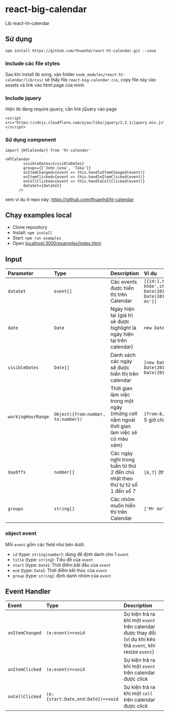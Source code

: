 react-big-calendar
========================

Lib react-ht-calendar

## Sử dụng
```
npm install https://github.com/thuanhd/react-ht-calendar.git --save
```
### Include các file styles

Sau khi install lib xong, vào folder `node_modules/react-ht-calendar/lib/css/` sẽ thấy file `react-big-calendar.css`, copy file này vào assets và link vào html page của mình

### Include jquery

Hiện lib đang require jquery, cần link jQuery vào page
```
<script src="https://cdnjs.cloudflare.com/ajax/libs/jquery/3.2.1/jquery.min.js"></script>
```
### Sử dụng component
```
import {HTCalendar} from 'ht-calendar'
```
```
<HTCalendar
        visibleDates={visibleDates}
        groups={['John Cena', 'Taka']}
        onItemChanged={event => this.handleItemChanged(event)}
        onItemClicked={event => this.handleItemClicked(event)}
        onCellClicked={event => this.handleCellClicked(event)}
        dataSet={dataSet}
      />
```
xem ví dụ ở repo này: https://github.com/thuanhd/ht-calendar

## Chạy examples local

* Clone repository
* Install: `npm install`
* Start: `npm run examples`
* Open [localhost:3000/examples/index.html](http://localhost:3000/examples/index.html).

## Input


| Parameter | Type | Description | Ví dụ |
|:---|:---|:---|:---|
| `dataSet` | `event[]` | Các events được hiển thị trên Calendar | `[{id:1,title:'Khám sức khỏe',start: new Date(2018,0,1,10,30,0),end: new Date(2018,0,1,12,45,0),group:'Mr An'}]` |
| `date` | `Date` | Ngày hiện tại (giá trị sẽ được highlight là ngày hiện tại trên calendar) | `new Date()` |
| `visibleDates` | `Date[]` | Danh sách các ngày sẽ được hiển thị trên calendar | `[new Date(2018,0,1),new Date(2018,0,2),new Date(2018,0,3),]` |
| `workingHourRange` | `Object({from:number, to:number})` | Thời gian làm việc trong một ngày (những cell nằm ngoài thời gian làm việc sẽ có màu xám) | `{from:8,to:17}` từ 8 giờ sáng đến 5 giờ chiều |
| `dayOffs` | `number[]` | Các ngày nghỉ trong tuần từ thứ 2 đến chủ nhật theo thứ tự từ số 1 đến số 7 | `[6,7]` (thứ 7 và chủ nhật) |
| `groups` | `string[]` | Các nhóm muốn hiển thị trên Calendar | `['Mr An','Mr Ha']` |



### object event

Mỗi `event` gồm các field như bên dưới:
 * `id` (type: `string|number`): dùng để định danh cho 1 `event`
 * `title` (type: `string`): Tiêu đề của `event`
 * `start` (type: `Date`): Thời điểm bắt đầu của `event`
 * `end` (type: `Date`): Thời điểm kết thúc của `event`
 * `group` (type: `string`): định danh nhóm của `event`

## Event Handler

| Event | Type | Description |
|:---|:---|:---|
| `onItemChanged` | `(e:event)=>void` | Sự kiện trả ra khi một `event` trên calendar được thay đổi (ví dụ khi kéo thả `event`, khi resize `event`) |
| `onItemClicked` | `(e:event)=>void` | Sự kiện trả ra khi một `event` trên calendar được click |
| `onCellClicked` | `(e:{start:Date,end:Date})=>void` | Sự kiện trả ra khi một `cell` trên calendar được click |


